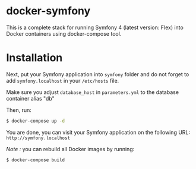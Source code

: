docker-symfony
==============

This is a complete stack for running Symfony 4 (latest version: Flex) 
into Docker containers using docker-compose tool.

# Installation

Next, put your Symfony application into `symfony` folder 
and do not forget to add `symfony.localhost` in your `/etc/hosts` file.

Make sure you adjust `database_host` in `parameters.yml` to the database 
container alias "db"

Then, run:

```bash
$ docker-compose up -d
```

You are done, you can visit your Symfony application 
on the following URL:
`http://symfony.localhost`

_Note :_ you can rebuild all Docker images by running:

```bash
$ docker-compose build
```
